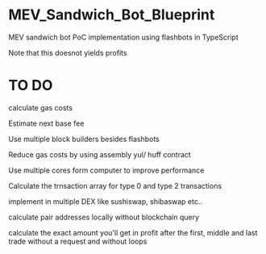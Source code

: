 # MEV_Sandwich_Bot_Blueprint
MEV sandwich bot PoC implementation using flashbots in TypeScript

Note that this doesnot yields profits

# TO DO

calculate gas costs

Estimate next base fee

Use multiple block builders besides flashbots

Reduce gas costs by using assembly yul/ huff contract

Use multiple cores form computer to improve performance

Calculate the trnsaction array for type 0 and type 2 transactions

implement in multiple DEX like sushiswap, shibaswap etc..

calculate pair addresses locally without blockchain query

calculate the exact amount you'll get in profit after the first, middle and last trade without a request and without loops
